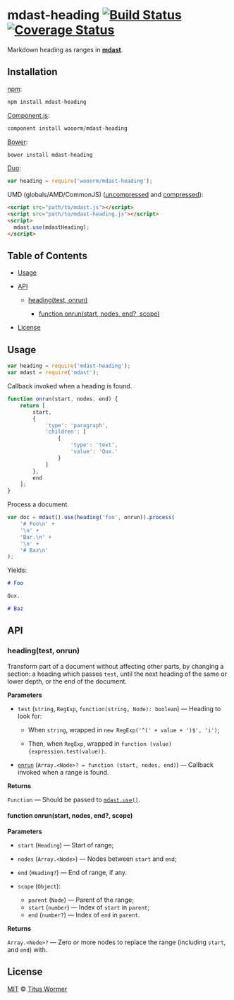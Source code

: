 # mdast-heading [![Build Status](https://img.shields.io/travis/wooorm/mdast-heading.svg)](https://travis-ci.org/wooorm/mdast-heading) [![Coverage Status](https://img.shields.io/codecov/c/github/wooorm/mdast-heading.svg)](https://codecov.io/github/wooorm/mdast-heading)

Markdown heading as ranges in [**mdast**](https://github.com/wooorm/mdast).

## Installation

[npm](https://docs.npmjs.com/cli/install):

```bash
npm install mdast-heading
```

[Component.js](https://github.com/componentjs/component):

```bash
component install wooorm/mdast-heading
```

[Bower](http://bower.io/#install-packages):

```bash
bower install mdast-heading
```

[Duo](http://duojs.org/#getting-started):

```javascript
var heading = require('wooorm/mdast-heading');
```

UMD (globals/AMD/CommonJS) ([uncompressed](mdast-heading.js) and [compressed](mdast-heading.min.js)):

```html
<script src="path/to/mdast.js"></script>
<script src="path/to/mdast-heading.js"></script>
<script>
  mdast.use(mdastHeading);
</script>
```

## Table of Contents

*   [Usage](#usage)

*   [API](#api)

    *   [heading(test, onrun)](#headingtest-onrun)

        *   [function onrun(start, nodes, end?, scope)](#function-onrunstart-nodes-end-scope)

*   [License](#license)

## Usage

```javascript
var heading = require('mdast-heading');
var mdast = require('mdast');
```

Callback invoked when a heading is found.

```javascript
function onrun(start, nodes, end) {
    return [
        start,
        {
            'type': 'paragraph',
            'children': [
                {
                    'type': 'text',
                    'value': 'Qux.'
                }
            ]
        },
        end
    ];
}
```

Process a document.

```javascript
var doc = mdast().use(heading('foo', onrun)).process(
    '# Foo\n' +
    '\n' +
    'Bar.\n' +
    '\n' +
    '# Baz\n'
);
```

Yields:

```markdown
# Foo

Qux.

# Baz
```

## API

### heading(test, onrun)

Transform part of a document without affecting other parts, by changing a
section: a heading which passes `test`, until the next heading of the same
or lower depth, or the end of the document.

**Parameters**

*   `test` (`string`, `RegExp`, `function(string, Node): boolean`)
    — Heading to look for:

    *   When `string`, wrapped in
        `new RegExp('^(' + value + ')$', 'i')`;

    *   Then, when `RegExp`, wrapped in
        `function (value) {expression.test(value)}`.

*   [`onrun`](#function-onrunstart-nodes-end-scope)
    (`Array.<Node>? = function (start, nodes, end)`)
    — Callback invoked when a range is found.

**Returns**

`Function` — Should be passed to [`mdast.use()`](https://github.com/wooorm/mdast#mdastuseplugin-options).

#### function onrun(start, nodes, end?, scope)

**Parameters**

*   `start` (`Heading`) — Start of range;

*   `nodes` (`Array.<Node>`) — Nodes between `start` and `end`;

*   `end` (`Heading?`) — End of range, if any.

*   `scope` (`Object`):

    *   `parent` (`Node`) — Parent of the range;
    *   `start` (`number`) — Index of `start` in `parent`;
    *   `end` (`number?`) — Index of `end` in `parent`.

**Returns**

`Array.<Node>?` — Zero or more nodes to replace the range (including
`start`, and `end`) with.

## License

[MIT](LICENSE) © [Titus Wormer](http://wooorm.com)

